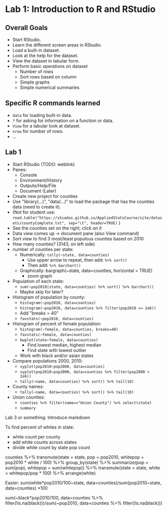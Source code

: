 # Lab 1: Introduction to R and RStudio

## Overall Goals

- Start RStudio.
- Learn the different screen areas in RStudio.
- Load a built-in dataset.
- Look at the help for the dataset.
- View the dataset in tabular form.
- Perform basic operations on dataset
    - Number of rows
    - Sort rows based on column
    - Simple graphs
    - Simple numerical summaries

## Specific R commands learned

- `data` for loading built-in data.
- `?` for asking for information on a function or data.
- `View` for a tabular look at dataset.
- `nrow` for number of rows.
- ...

## Lab 1

- Start RStudio (TODO: weblink)
- Panes:
    - Console
    - Environment/History
    - Outputs/Help/File
    - Document (Later)
- Create new project for counties
- Use "library(...)", "data(...)" to load the package that has the counties data (need to create it).
- (Not for student use: `read.table("https://skiadas.github.io/AppliedStatsCourse/site/datasets/countyComplete.txt", sep="\t", header=TRUE)`  )
- See the counties set on the right, click on it
- Data view comes up  -> document pane  (also View command)
- Sort view to find 3 most/least populous counties based on 2010
- How many counties? (3143, on left side)
- number of counties per state:
    - Numerically: `tally(~state, data=counties)`
        - Use upper arrow to repeat, then add: `%>% sort()`
        - Then add: `%>% barchart()`
    - Graphically: bargraph(~state, data=counties, horizontal = TRUE)
        - zoom graph
- Population of each state:
    - `sum(~pop2010|state, data=counties) %>% sort() %>% barchart()`
    - Maybe skip for later?
- Histogram of population by county:
    - `histogram(~pop2010, data=counties)`
    - `histogram(~pop2010, data=counties %>% filter(pop2010 <= 2e6))`
    - Add "breaks = 40"
    - `favstats(~pop2010, data=counties)`
- Histogram of percent of female population:
    - `histogram(~female, data=counties, breaks=40)`
    - `favstats(~female, data=counties)`
    - `bwplot(state~female, data=counties)`
        - Find lowest median, highest median
        - Find state with lowest outlier
    - Work with black and/or asian states
- Compare populations 2000, 2010:
    - `xyplot(pop2010~pop2000, data=counties)`
    - `xyplot(pop2010~pop2000, data=counties %>% filter(pop2000 < 2e6))`
    - `tally(~name, data=counties) %>% sort() %>% tail(10)`
- County names:
    - `tally(~name, data=counties) %>% sort() %>% tail(10)`
- Union counties:
    - `counties %>% filter(name=="Union County") %>% select(state)`
    - `summary`


Lab 3 or something:
Introduce markdown



To find percent of whites in state:
- white count per county
- add white counts across states
- divide white count by state pop count

counties %>% transmute(state = state, pop = pop2010, whitepop = pop2010 * white / 100) %>% group_by(state) %>% summarize(pop = sum(pop), whitepop = sum(whitepop)) %>% transmute(state = state, white = whitepop/pop * 100) %>% arrange(white)

Easier: sum(white*pop2010/100~state, data=counties)/sum(pop2010~state, data=counties) *100

sum(~black*pop2010/100, data=counties %>% filter(!is.na(black)))/sum(~pop2010, data=counties %>% filter(!is.na(black)))
